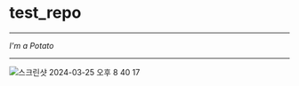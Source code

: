# test_repo

---
*I'm a Potato*
***

![스크린샷 2024-03-25 오후 8 40 17](https://github.com/hong-ch/test_repo/assets/73926656/4bfc367a-16bd-42b7-808a-17f27af9e9e3)
